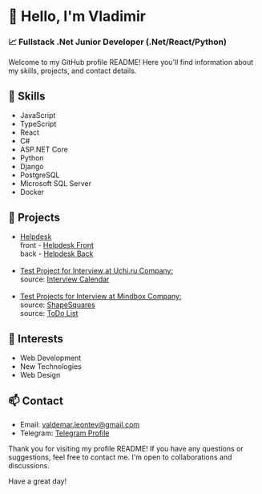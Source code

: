 <div>
    <div>
        <h1>👋 Hello, I'm Vladimir</h1>
        <h3>📈 Fullstack .Net Junior Developer (.Net/React/Python)</h2>
        <p>Welcome to my GitHub profile README! Here you'll find information about my skills, projects, and contact details.</p>
    </div>
    <div>
        <h2>🔧 Skills</h2>
        <ul>
            <li>JavaScript</li>
            <li>TypeScript</li>
            <li>React</li>
            <li>C#</li>
            <li>ASP.NET Core</li>
            <li>Python</li>
            <li>Django</li>
            <li>PostgreSQL</li>
            <li>Microsoft SQL Server</li>
            <li>Docker</li>
        </ul>
    </div>
    <div>
        <h2>💼 Projects</h2>
        <ul>
            <li>
                <a href="">Helpdesk</a>
                <br />
                front - <a href="https://github.com/valdemar-leontev/helpdesk-front">Helpdesk Front</a>
                <br />
                back - <a href="https://github.com/valdemar-leontev/helpdesk-back">Helpdesk Back</a>
            </li>
            <br />
            <li>
                <a href="project-link">Test Project for Interview at Uchi.ru Company:</a>
                <br />
                source: <a href="https://uchi-ru-interview-calendar.netlify.app/">Interview Calendar</a>
            </li>
            <br />
            <li>
                <a href="project-link">Test Projects for Interview at Mindbox Company:</a>
                <br />
                source: <a href="https://github.com/valdemar-leontev/Mindbox.ShapeSquares">ShapeSquares</a>
                <br />
                source: <a href="https://github.com/valdemar-leontev/mindbox-todo">ToDo List</a>
            </li>
        </ul>
    </div>
    <div>
        <h2>🌱 Interests</h2>
        <ul>
            <li>Web Development</li>
            <li>New Technologies</li>
            <li>Web Design</li>
        </ul>
    </div>
    <div>
        <h2>📫 Contact</h2>
        <ul>
        <li>Email: <a href="mailto:valdemar.leontev@gmail.com">valdemar.leontev@gmail.com</a></li>
        <li>Telegram: <a href="t.me/Mr_LeonWhite">Telegram Profile</a></li>
        </ul>
    </div>
    <div>
        <p>Thank you for visiting my profile README! If you have any questions or suggestions, feel free to contact me. I'm open to collaborations and discussions.</p>
        <p>Have a great day!</p>
    </div>
</div>
